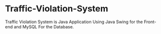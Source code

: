 # Traffic-Violation-System
Traffic Violation System is Java Application Using Java Swing for the Front-end and MySQL For the Database.  
